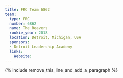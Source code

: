 ```yaml
---
title: FRC Team 6862
team:
  type: FRC
  number: 6862
  name: The Reavers
  rookie_year: 2018
  location: Detroit, Michigan, USA
  sponsors:
  - Detroit Leadership Academy
  links:
    Website:
---
```


{% include remove_this_line_and_add_a_paragraph %}